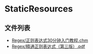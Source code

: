 # StaticResources

## 文件列表

- [Regex/正则表达式30分钟入门教程.chm](Regex/%E6%AD%A3%E5%88%99%E8%A1%A8%E8%BE%BE%E5%BC%8F30%E5%88%86%E9%92%9F%E5%85%A5%E9%97%A8%E6%95%99%E7%A8%8B.chm)
- [Regex/精通正则表达式（第三版）.pdf](Regex/%E6%AD%A3%E5%88%99%E8%A1%A8%E8%BE%BE%E5%BC%8F30%E5%88%86%E9%92%9F%E5%85%A5%E9%97%A8%E6%95%99%E7%A8%8B.chm)